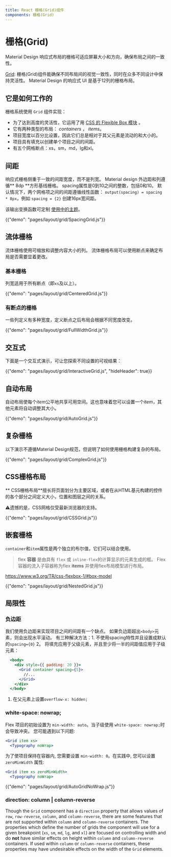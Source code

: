```yaml
---
title: React 栅格(Grid)组件
components: 栅格(Grid)
---
```

# 栅格(Grid)

<p class="description">Material Design 响应式布局的栅格可适应屏幕大小和方向，确保布局之间的一致性。</p>

[Grid](https://material.io/design/layout/responsive-layout-grid.html): 栅格(Grid)组件能确保不同布局间的视觉一致性，同时在众多不同设计中保持灵活性。 Material Design 的响应式 UI 是基于12列的栅格布局。

## 它是如何工作的

栅格系统使用 `Grid` 组件实现：

- 为了达到高度的灵活性，它运用了用 [CSS 的 Flexible Box 模块](https://www.w3.org/TR/css-flexbox-1/) 。
- 它有两种类型的布局： *containers* ， *items*。
- 项目宽度以百分比设置，因此它们总是相对于其父元素是流动的和大小的。
- 项目具有填充以创建单个项目之间的间距。
- 有五个网格断点：xs，sm，md，lg和xl。

## 间距

响应式栅格侧重于一致的间距宽度，而不是列宽。 Material design 外边距和列遵循** 8dp **方形基线栅格。 spacing属性是0到10之间的整数，包括0和10。 默认情况下，两个网格项之间的间距遵循线性函数： `output(spacing) = spacing * 8px`，例如 `spacing = {2}` 创建16px宽间距。

该输出变换函数可定制 [使用中的主题](/customization/themes/#spacing)。

{{"demo": "pages/layout/grid/SpacingGrid.js"}}

## 流体栅格

流体栅格使用可缩放和调整内容大小的列。 流体栅格布局可以使用断点来确定布局是否需要显着更改。

### 基本栅格

列宽适用于所有断点（即` xs `及以上）。

{{"demo": "pages/layout/grid/CenteredGrid.js"}}

### 有断点的栅格

一些列定义有多种宽度，定义断点之后布局会根据不同宽度改变。

{{"demo": "pages/layout/grid/FullWidthGrid.js"}}

## 交互式

下面是一个交互式演示，可让您探索不同设置的可视结果：

{{"demo": "pages/layout/grid/InteractiveGrid.js", "hideHeader": true}}

## 自动布局

自动布局使每个*item*公平地共享可用空间。这也意味着您可以设置一个*item*，其他元素将自动调整其大小。

{{"demo": "pages/layout/grid/AutoGrid.js"}}

## 复杂栅格

以下演示不遵循Material Design规范，但说明了如何使用栅格构建复杂的布局。

{{"demo": "pages/layout/grid/ComplexGrid.js"}}

## CSS栅格布局

** CSS栅格布局**擅长将页面划分为主要区域，或者在从HTML基元构建的控件的各个部分之间定义大小，位置和图层之间的关系。

⚠️遗憾的是，CSS网格仅受最新浏览器的支持。

{{"demo": "pages/layout/grid/CSSGrid.js"}}

## 嵌套栅格

`container`和` item `属性是两个独立的布尔值，它们可以结合使用。

> flex **容器** 是由具有 `flex` 或 `inline-flex`的计算显示的元素生成的框。 Flex容器的流入子容器称为flex **items** 并使用flex布局模型进行布局。

https://www.w3.org/TR/css-flexbox-1/#box-model

{{"demo": "pages/layout/grid/NestedGrid.js"}}

## 局限性

### 负边距

我们使用负边距来实现项目之间的间距有一个缺点。 如果负边距超出`<body>`元素，则会出现水平滚动。 有三种解决方法：1. 不使用spacing特性并且设置成默认的`spacing={0}` 2。 将填充应用于父级元素，并且至少将一半的间距值应用于子级元素：

```jsx
  <body>
    <div style={{ padding: 20 }}>
      <Grid container spacing={5}>
        //...
      </Grid>
    </div>
  </body>
```

1. 在父元素上设置`overflow-x: hidden;`

### white-space: nowrap;

Flex 项目的初始设置为 `min-width: auto`。当子级使用 `white-space: nowrap;`时会导致冲突。 您可能遇到以下问题:

```jsx
<Grid item xs>
  <Typography noWrap>
```

为了使项目保持在容器内, 您需要设置 `min-width: 0`。在实践中, 您可以设置 `zeroMinWidth` 属性:

```jsx
<Grid item xs zeroMinWidth>
  <Typography noWrap>
```

{{"demo": "pages/layout/grid/AutoGridNoWrap.js"}}

### direction: column | column-reverse

Though the `Grid` component has a `direction` property that allows values of `row`, `row-reverse`, `column`, and `column-reverse`, there are some features that are not supported within `column` and `column-reverse` containers. The properties which define the number of grids the component will use for a given breakpoint (`xs`, `sm`, `md`, `lg`, and `xl`) are focused on controlling width and do **not** have similar effects on height within `column` and `column-reverse` containers. If used within `column` or `column-reverse` containers, these properties may have undesirable effects on the width of the `Grid` elements.
